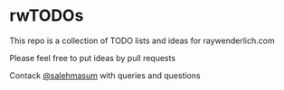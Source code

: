 # rwTODOs

This repo is a collection of TODO lists and ideas for raywenderlich.com


Please feel free to put ideas by pull requests

Contack [@salehmasum](https://twitter.com/salehmasum) with queries and questions

